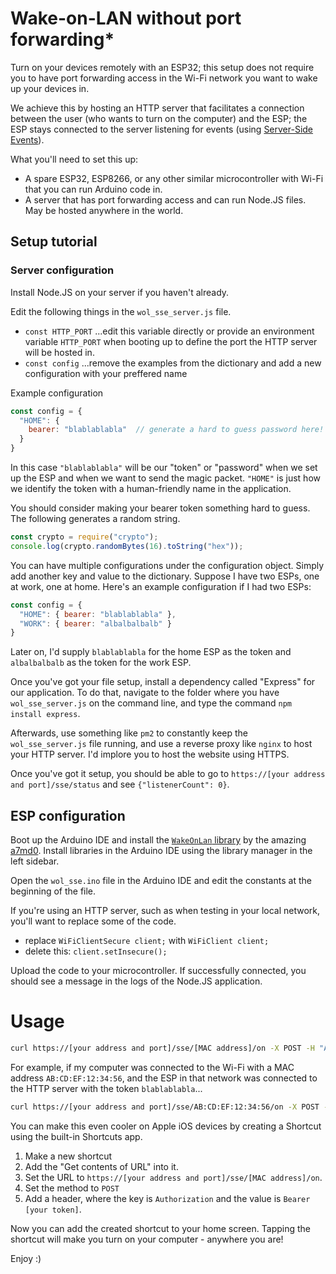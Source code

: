 # Wake-on-LAN without port forwarding*

Turn on your devices remotely with an ESP32; this setup does not require you
to have port forwarding access in the Wi-Fi network you want to wake up
your devices in.

We achieve this by hosting an HTTP server that facilitates a connection
between the user (who wants to turn on the computer) and the ESP;
the ESP stays connected to the server listening for events
(using [Server-Side Events](https://en.wikipedia.org/wiki/Server-sent_events)).

What you'll need to set this up:
- A spare ESP32, ESP8266, or any other similar microcontroller with Wi-Fi that you can run Arduino code in.
- A server that has port forwarding access and can run Node.JS files. May be hosted anywhere in the world.

## Setup tutorial
### Server configuration

Install Node.JS on your server if you haven't already.

Edit the following things in the `wol_sse_server.js` file.
- `const HTTP_PORT` ...edit this variable directly or provide an environment variable `HTTP_PORT` when booting up to define the port the HTTP server will be hosted in.
- `const config` ...remove the examples from the dictionary and add a new configuration with your preffered name

Example configuration
```js
const config = {
  "HOME": {
    bearer: "blablablabla"  // generate a hard to guess password here!
  }
}
```

In this case `"blablablabla"` will be our "token" or "password"
when we set up the ESP and when we want to send the magic packet.
`"HOME"` is just how we identify the token with a human-friendly name in the application.

You should consider making your bearer token something hard to guess.
The following generates a random string.

```js
const crypto = require("crypto");
console.log(crypto.randomBytes(16).toString("hex"));
```

You can have multiple configurations under the configuration object.
Simply add another key and value to the dictionary. Suppose I have two ESPs,
one at work, one at home. Here's an example configuration if I had two ESPs:
```js
const config = {
  "HOME": { bearer: "blablablabla" },
  "WORK": { bearer: "albalbalbalb" }
}
```

Later on, I'd supply `blablablabla` for the home ESP as the token and
`albalbalbalb` as the token for the work ESP.

Once you've got your file setup, install a dependency called "Express" for our application.
To do that, navigate to the folder where you have `wol_sse_server.js` on the command line,
and type the command `npm install express`.

Afterwards, use something like `pm2` to constantly
keep the `wol_sse_server.js` file running, and use a reverse proxy like `nginx`
to host your HTTP server. I'd implore you to host the website using HTTPS.

Once you've got it setup, you should be able to go to `https://[your address and port]/sse/status`
and see `{"listenerCount": 0}`.

## ESP configuration

Boot up the Arduino IDE and install the [`WakeOnLan` library](https://github.com/a7md0/WakeOnLan) by the amazing [a7md0](https://github.com/a7md0).
Install libraries in the Arduino IDE using the library manager in the left sidebar.

Open the `wol_sse.ino` file in the Arduino IDE and edit the constants at the beginning of the file.

If you're using an HTTP server, such as when testing in your local network, you'll want to replace some of the code.
- replace `WiFiClientSecure client;` with `WiFiClient client;`
- delete this: `client.setInsecure();`

Upload the code to your microcontroller. If successfully connected, you should see a message in the logs of the Node.JS application.

# Usage

```sh
curl https://[your address and port]/sse/[MAC address]/on -X POST -H "Authorization: Bearer [your token]
```

For example, if my computer was connected to the Wi-Fi with a MAC address `AB:CD:EF:12:34:56`,
and the ESP in that network was connected to the HTTP server with the token `blablablabla`...

```sh
curl https://[your address and port]/sse/AB:CD:EF:12:34:56/on -X POST -H "Authorization: Bearer blablablabla"
```

You can make this even cooler on Apple iOS devices by creating a Shortcut using the built-in Shortcuts app.

1. Make a new shortcut
2. Add the "Get contents of URL" into it.
3. Set the URL to `https://[your address and port]/sse/[MAC address]/on`.
4. Set the method to `POST`
5. Add a header, where the key is `Authorization` and the value is `Bearer [your token]`.

Now you can add the created shortcut to your home screen.
Tapping the shortcut will make you turn on your computer - anywhere you are!

Enjoy :)
